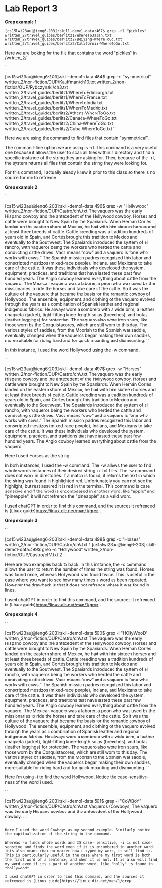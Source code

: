 # Lab Report 3

**Grep example 1**

``
[cs15lwi23auj@ieng6-203]:skill-demo1-data:467$ grep -rl "pickles"
written_2/travel_guides/berlitz1/WhereToJapan.txt
written_2/travel_guides/berlitz2/Beijing-WhereToGo.txt
written_2/travel_guides/berlitz2/California-WhereToGo.txt
``


Here we are looking for the file that contains the word "pickles" in /written_2/

``

[cs15lwi23auj@ieng6-203]:skill-demo1-data:484$ grep -rl "symmetrical"
written_2/non-fiction/OUP/Kauffman/ch10.txt
written_2/non-fiction/OUP/Rybczynski/ch3.txt
written_2/travel_guides/berlitz1/WhereToEdinburgh.txt
written_2/travel_guides/berlitz1/WhereToFrance.txt
written_2/travel_guides/berlitz1/WhereToIndia.txt
written_2/travel_guides/berlitz1/WhereToMadrid.txt
written_2/travel_guides/berlitz2/Athens-WhereToGo.txt
written_2/travel_guides/berlitz2/Canada-WhereToGo.txt
written_2/travel_guides/berlitz2/China-WhereToGo.txt
written_2/travel_guides/berlitz2/Cuba-WhereToGo.txt
``

Here we are using the command to find files that contain "symmetrical". 

The command-line option we are using is -rl. This command is a very useful one because it allows the user to scan all files within a directory and find a specific instance of the string they are asking for. Then, because of the -rl, the system returns all files that contain the string they were looking for. 

For this command, I actually aleady knew it prior to this class so there is no source for me to refrence.

**Grep example 2**

``

[cs15lwi23auj@ieng6-203]:skill-demo1-data:496$ grep -w "Hollywood" written_2/non-fiction/OUP/Castro/chV.txt
The vaquero was the early Hispano cowboy and the antecedent of the Hollywood cowboy. Horses and cattle were brought to New Spain by the Spaniards. When Hernán Cortés landed on the eastern shore of Mexico, he had with him sixteen horses and at least three breeds of cattle. Cattle breeding was a tradition hundreds of years old in Spain, and Cortés brought this tradition to Mexico and eventually to the Southwest. The Spaniards introduced the system of el rancho, with vaqueros being the workers who herded the cattle and conducting cattle drives. Vaca means “cow” and a vaquero is “one who works with cows.” The Spanish mission padres recognized this labor and conscripted mestizos (mixed-race people), Indians, and Mexicans to take care of the cattle. It was these individuals who developed the system, equipment, practices, and traditions that have lasted these past few hundred years. The Anglo cowboy learned everything about cattle from the vaquero.
The Mexican vaquero was a laborer, a peon who was used by the missionaries to ride the horses and take care of the cattle. So it was the culture of the vaquero that became the basis for the romantic cowboy of Hollywood. The ensemble, equipment, and clothing of the vaquero evolved through the years as a combination of Spanish leather and regional indigenous fabrics. He always wore a sombrero with a wide brim, a leather chaqueta (jacket), tight-fitting knee-length sotas (breeches), and botas (leather leggings) for protection. The vaquero also wore iron spurs, like those worn by the Conquistadores, which are still worn to this day. The various styles of saddles, from the Moorish to the Spanish war saddle, eventually changed when the vaqueros began making their own saddles, more suitable for riding hard and for quick mounting and dismounting.
``

In this instance, I used the word Hollywood using the -w command.

``

[cs15lwi23auj@ieng6-203]:skill-demo1-data:497$ grep -w "Horses" written_2/non-fiction/OUP/Castro/chV.txt
The vaquero was the early Hispano cowboy and the antecedent of the Hollywood cowboy. Horses and cattle were brought to New Spain by the Spaniards. When Hernán Cortés landed on the eastern shore of Mexico, he had with him sixteen horses and at least three breeds of cattle. Cattle breeding was a tradition hundreds of years old in Spain, and Cortés brought this tradition to Mexico and eventually to the Southwest. The Spaniards introduced the system of el rancho, with vaqueros being the workers who herded the cattle and conducting cattle drives. Vaca means “cow” and a vaquero is “one who works with cows.” The Spanish mission padres recognized this labor and conscripted mestizos (mixed-race people), Indians, and Mexicans to take care of the cattle. It was these individuals who developed the system, equipment, practices, and traditions that have lasted these past few hundred years. The Anglo cowboy learned everything about cattle from the vaquero.
``

Here I used Horses as the string.

In both instances, I used the -w command. The -w allows the user to find whole words instances of their desired string in .txt files. The -w command does not work in directories. If a match is found, it returns the text in which the string was found in highlighted red. Unfortunately you can not see the highlight, but rest assured it is red in the terminal. This command is case sensitive and if the word is encompassed in another word, like "apple" and "pineapple", it will not refrence the "pineapple" as a valid word. 

I used chatGPT in order to find this command, and the sources it refrenced is [Linux guide]https://linux.die.net/man/1/grep . 


**Grep example 3**

``

[cs15lwi23auj@ieng6-203]:skill-demo1-data:498$ grep -c "Horses" written_2/non-fiction/OUP/Castro/chV.txt
1
[cs15lwi23auj@ieng6-203]:skill-demo1-data:499$ grep -c "Hollywood" written_2/non-fiction/OUP/Castro/chV.txt
2
``

Here are two examples back to back. In this instance, the -c command allows the user to return the number of times the string was found. Horses was found once, whereas Hollywood was found twice. This is useful in the case where you want to see how many times a word as been repeated. However the drawback is that it does not refrence where it was found in lines. 

I used chatGPT in order to find this command, and the sources it refrenced is [Linux guide]https://linux.die.net/man/1/grep . 

**Grep example 4**

``

[cs15lwi23auj@ieng6-203]:skill-demo1-data:500$ grep -i "HOllyWooD" written_2/non-fiction/OUP/Castro/chV.txt
The vaquero was the early Hispano cowboy and the antecedent of the Hollywood cowboy. Horses and cattle were brought to New Spain by the Spaniards. When Hernán Cortés landed on the eastern shore of Mexico, he had with him sixteen horses and at least three breeds of cattle. Cattle breeding was a tradition hundreds of years old in Spain, and Cortés brought this tradition to Mexico and eventually to the Southwest. The Spaniards introduced the system of el rancho, with vaqueros being the workers who herded the cattle and conducting cattle drives. Vaca means “cow” and a vaquero is “one who works with cows.” The Spanish mission padres recognized this labor and conscripted mestizos (mixed-race people), Indians, and Mexicans to take care of the cattle. It was these individuals who developed the system, equipment, practices, and traditions that have lasted these past few hundred years. The Anglo cowboy learned everything about cattle from the vaquero.
The Mexican vaquero was a laborer, a peon who was used by the missionaries to ride the horses and take care of the cattle. So it was the culture of the vaquero that became the basis for the romantic cowboy of Hollywood. The ensemble, equipment, and clothing of the vaquero evolved through the years as a combination of Spanish leather and regional indigenous fabrics. He always wore a sombrero with a wide brim, a leather chaqueta (jacket), tight-fitting knee-length sotas (breeches), and botas (leather leggings) for protection. The vaquero also wore iron spurs, like those worn by the Conquistadores, which are still worn to this day. The various styles of saddles, from the Moorish to the Spanish war saddle, eventually changed when the vaqueros began making their own saddles, more suitable for riding hard and for quick mounting and dismounting.
``

Here i'm using -i to find the word Hollywood. Notice the case-sensitive-ness of the word i used.

``

[cs15lwi23auj@ieng6-203]:skill-demo1-data:501$ grep -i "CoWBoY" written_2/non-fiction/OUP/Castro/chV.txt
Vaqueros (Cowboys)
The vaquero was the early Hispano cowboy and the antecedent of the Hollywood cowboy.
...
```

Here I used the word Cowboys as my second example. Similarly notice the capitualization of the string in the command. 

Whereas -w finds whole words and IS case- sensitive, -i is not case-senstive and finds the word even if it is encumbered in another word. This also means that no matter how I typed my word, it will find it. This is particularly useful in the case where my first word is both the first word of a sentence, and when it is not. It is also will find my word even if its a part of another word, like "holly" is found in "hollywood". 

I used chatGPT in order to find this command, and the sources it refrenced is [Linux guide]https://linux.die.net/man/1/grep . 


